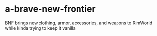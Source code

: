 # a-brave-new-frontier
BNF brings new clothing, armor, accessories, and weapons to RimWorld while kinda trying to keep it vanilla
